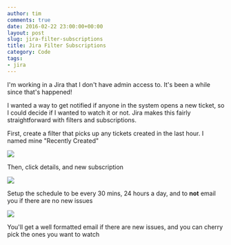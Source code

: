 ```yaml
---
author: tim
comments: true
date: 2016-02-22 23:00:00+00:00
layout: post
slug: jira-filter-subscriptions
title: Jira Filter Subscriptions
category: Code
tags:
- jira
---
```


I'm working in a Jira that I don't have admin access to. It's been a while since that's happened!

I wanted a way to get notified if anyone in the system opens a new ticket, so I could decide if I wanted to watch it or not. Jira makes this fairly straightforward with filters and subscriptions.

First, create a filter that picks up any tickets created in the last hour. I named mine "Recently Created"

![](https://farm2.staticflickr.com/1529/24572160063_d61b56b982_z_d.jpg)

Then, click details, and new subscription

![](https://farm2.staticflickr.com/1488/25172705536_1b486d9f4c_z_d.jpg)

Setup the schedule to be every 30 mins, 24 hours a day, and to **not** email you if there are no new issues

![](https://farm2.staticflickr.com/1644/24831359639_ab75c74611_z_d.jpg)


You'll get a well formatted email if there are new issues, and you can cherry pick the ones you want to watch
